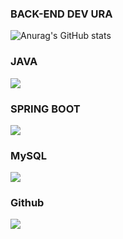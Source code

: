 ### BACK-END DEV URA

![Anurag's GitHub stats](https://github-readme-stats.vercel.app/api?elwlxjf2025=anuraghazra&show_icons=true&theme=radical)

### JAVA
<img src="https://img.shields.io/badge/JAVA-AE445A?style=for-the-badge&logo=Java&logoColor=white">

### SPRING BOOT
<img src="https://img.shields.io/badge/Spring boot-3776AB?style=for-the-badge&logo=Spring boot&logoColor=white">

### MySQL
<img src="https://img.shields.io/badge/mysql-4479A1?style=for-the-badge&logo=mysql&logoColor=white">

### Github
<img src="https://img.shields.io/badge/github-181717?style=for-the-badge&logo=github&logoColor=white">
